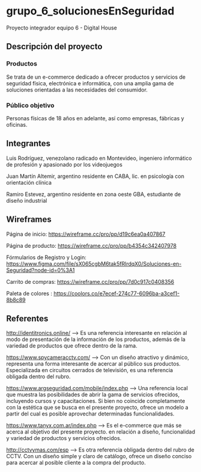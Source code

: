 # grupo_6_solucionesEnSeguridad
Proyecto integrador equipo 6 - Digital House

## Descripción del proyecto
### Productos
Se trata de un e-commerce dedicado a ofrecer productos y servicios de seguridad física, electrónica e informática, con una amplia gama de soluciones orientadas a las necesidades del consumidor.

### Público objetivo
Personas físicas de 18 años en adelante, así como empresas, fábricas y oficinas.

## Integrantes
Luis Rodríguez, venezolano radicado en Montevideo, ingeniero informático de profesión y apasionado por los videojuegos

Juan Martín Altemir, argentino residente en CABA, lic. en psicología con orientación clínica

Ramiro Estevez, argentino residente en zona oeste GBA, estudiante de diseño industrial

## Wireframes
Página de inicio: https://wireframe.cc/pro/pp/d19c6ea0a407867

Página de producto: https://wireframe.cc/pro/pp/b4354c342407978

Fórmularios de Registro y Login: https://www.figma.com/file/sX065cgbM6tak5fRlrdqX0/Soluciones-en-Seguridad?node-id=0%3A1

Carrito de compras: https://wireframe.cc/pro/pp/7d0c917c0408356

Paleta de colores : https://coolors.co/e7ecef-274c77-6096ba-a3cef1-8b8c89

## Referentes
http://identitronics.online/ --> Es una referencia interesante en relación al modo de presentación de la información de los productos, además de la variedad de productos que ofrece dentro de la rama.

https://www.spycameracctv.com/ --> Con un diseño atractivo y dinámico, representa una forma interesante de acercar al público sus productos. Especializada en circuitos cerrados de televisión, es una referencia obligada dentro del rubro.

https://www.argseguridad.com/mobile/index.php --> Una referencia local que muestra las posibilidades de abrir la gama de servicios ofrecidos, incluyendo cursos y capacitaciones. Si bien no coincide completamente con la estética que se busca en el presente proyecto, ofrece un modelo a partir del cual es posible aprovechar determinadas funcionalidades.

https://www.tanyx.com.ar/index.php --> Es el e-commerce que más se acerca al objetivo del presente proyecto. en relación a diseño, funcionalidad y variedad de productos y servicios ofrecidos.

http://cctvymas.com/esp --> Es otra referencia obligada dentro del rubro de CCTV. Con un diseño simple y claro de catálogo, ofrece un diseño conciso para acercar al posible cliente a la compra del producto.
